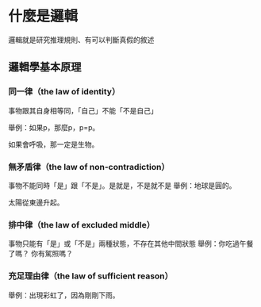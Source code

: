 # 什麼是邏輯

邏輯就是研究推理規則、有可以判斷真假的敘述
 
## 邏輯學基本原理
 
### 同一律（the law of identity）
事物跟其自身相等同，「自己」不能「不是自己」

 舉例：如果p，那麼p，p=p。
 
 如果會呼吸，那一定是生物。
 
### 無矛盾律（the law of non-contradiction）
事物不能同時「是」跟「不是」。是就是，不是就不是
 舉例：地球是圓的。
 
 太陽從東邊升起。
### 排中律（the law of excluded middle）
事物只能有「是」或「不是」兩種狀態，不存在其他中間狀態
 舉例：你吃過午餐了嗎？
 你有駕照嗎？

### 充足理由律（the law of sufficient reason）
舉例：出現彩虹了，因為剛剛下雨。
